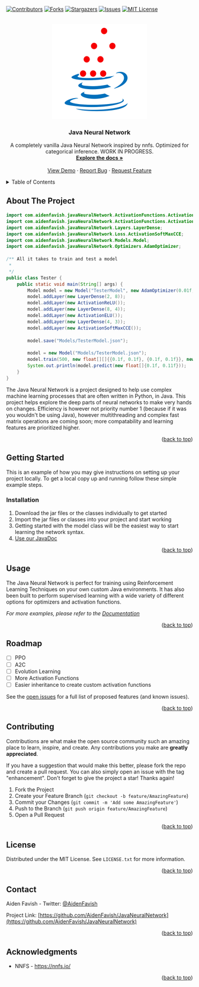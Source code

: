 <!-- Improved compatibility of back to top link: See: https://github.com/othneildrew/Best-README-Template/pull/73 -->
<a name="readme-top"></a>
<!--
*** Thanks for checking out the Best-README-Template. If you have a suggestion
*** that would make this better, please fork the repo and create a pull request
*** or simply open an issue with the tag "enhancement".
*** Don't forget to give the project a star!
*** Thanks again! Now go create something AMAZING! :D
-->



<!-- PROJECT SHIELDS -->
<!--
*** I'm using markdown "reference style" links for readability.
*** Reference links are enclosed in brackets [ ] instead of parentheses ( ).
*** See the bottom of this document for the declaration of the reference variables
*** for contributors-url, forks-url, etc. This is an optional, concise syntax you may use.
*** https://www.markdownguide.org/basic-syntax/#reference-style-links
-->
[![Contributors][contributors-shield]][contributors-url]
[![Forks][forks-shield]][forks-url]
[![Stargazers][stars-shield]][stars-url]
[![Issues][issues-shield]][issues-url]
[![MIT License][license-shield]][license-url]



<!-- PROJECT LOGO -->
<br />
<div align="center">
  <a href="https://github.com/AidenFavish/JavaNeuralNetwork">
    <img src="README_images/logo.png" alt="Logo" width="256" height="256">
  </a>

<h3 align="center">Java Neural Network</h3>

  <p align="center">
    A completely vanilla Java Neural Network inspired by nnfs. Optimized for categorical inference. WORK IN PROGRESS.
    <br />
    <a href="https://aidenfavish.github.io/JavaNeuralNetwork"><strong>Explore the docs »</strong></a>
    <br />
    <br />
    <a href="https://github.com/AidenFavish/JavaNeuralNetwork">View Demo</a>
    ·
    <a href="https://github.com/AidenFavish/JavaNeuralNetwork/issues">Report Bug</a>
    ·
    <a href="https://github.com/AidenFavish/JavaNeuralNetwork/issues">Request Feature</a>
  </p>
</div>



<!-- TABLE OF CONTENTS -->
<details>
  <summary>Table of Contents</summary>
  <ol>
    <li>
      <a href="#about-the-project">About The Project</a>
    </li>
    <li>
      <a href="#getting-started">Getting Started</a>
      <ul>
        <li><a href="#installation">Installation</a></li>
      </ul>
    </li>
    <li><a href="#usage">Usage</a></li>
    <li><a href="#roadmap">Roadmap</a></li>
    <li><a href="#contributing">Contributing</a></li>
    <li><a href="#license">License</a></li>
    <li><a href="#contact">Contact</a></li>
    <li><a href="#acknowledgments">Acknowledgments</a></li>
  </ol>
</details>



<!-- ABOUT THE PROJECT -->
## About The Project

```java
import com.aidenfavish.javaNeuralNetwork.ActivationFunctions.ActivationELU;
import com.aidenfavish.javaNeuralNetwork.ActivationFunctions.ActivationReLU;
import com.aidenfavish.javaNeuralNetwork.Layers.LayerDense;
import com.aidenfavish.javaNeuralNetwork.Loss.ActivationSoftMaxCCE;
import com.aidenfavish.javaNeuralNetwork.Models.Model;
import com.aidenfavish.javaNeuralNetwork.Optimizers.AdamOptimizer;

/** All it takes to train and test a model
 *
 */
public class Tester {
    public static void main(String[] args) {
        Model model = new Model("TesterModel", new AdamOptimizer(0.01f, (float) (5 * Math.pow(10, -5)), (float) (1 * Math.pow(10, -7)), 0.9f, 0.999f));
        model.addLayer(new LayerDense(2, 8));
        model.addLayer(new ActivationReLU());
        model.addLayer(new LayerDense(8, 4));
        model.addLayer(new ActivationELU());
        model.addLayer(new LayerDense(4, 3));
        model.addLayer(new ActivationSoftMaxCCE());

        model.save("Models/TesterModel.json");

        model = new Model("Models/TesterModel.json");
        model.train(500, new float[][]{{0.1f, 0.1f}, {0.1f, 0.1f}}, new int[]{1, 1});
        System.out.println(model.predict(new float[]{0.1f, 0.11f}));
    }
}
```

The Java Neural Network is a project designed to help use complex machine learning processes that are often written in Python, in Java. This project helps explore the deep parts of neural networks to make very hands on changes. Efficiency is however not priority number 1 (because if it was you wouldn't be using Java), however multithreading and complex fast matrix operations are coming soon; more compatability and learning features are prioritized higher. 

<p align="right">(<a href="#readme-top">back to top</a>)</p>




<!-- GETTING STARTED -->
## Getting Started

This is an example of how you may give instructions on setting up your project locally.
To get a local copy up and running follow these simple example steps.

### Installation

1. Download the jar files or the classes individually to get started
2. Import the jar files or classes into your project and start working
3. Getting started with the model class will be the easiest way to start learning the network syntax.
4. [Use our JavaDoc](https://aidenfavish.github.io/JavaNeuralNetwork)

<p align="right">(<a href="#readme-top">back to top</a>)</p>



<!-- USAGE EXAMPLES -->
## Usage

The Java Neural Network is perfect for training using Reinforcement Learning Techniques on your own custom Java environments. It has also been built to perform supervised learning with a wide variety of different options for optimizers and activation functions.

_For more examples, please refer to the [Documentation](https://aidenfavish.github.io/JavaNeuralNetwork)_

<p align="right">(<a href="#readme-top">back to top</a>)</p>



<!-- ROADMAP -->
## Roadmap

- [ ] PPO
- [ ] A2C
- [ ] Evolution Learning
- [ ] More Activation Functions
- [ ] Easier inheritance to create custom activation functions

See the [open issues](https://github.com/AidenFavish/JavaNeuralNetwork/issues) for a full list of proposed features (and known issues).

<p align="right">(<a href="#readme-top">back to top</a>)</p>



<!-- CONTRIBUTING -->
## Contributing

Contributions are what make the open source community such an amazing place to learn, inspire, and create. Any contributions you make are **greatly appreciated**.

If you have a suggestion that would make this better, please fork the repo and create a pull request. You can also simply open an issue with the tag "enhancement".
Don't forget to give the project a star! Thanks again!

1. Fork the Project
2. Create your Feature Branch (`git checkout -b feature/AmazingFeature`)
3. Commit your Changes (`git commit -m 'Add some AmazingFeature'`)
4. Push to the Branch (`git push origin feature/AmazingFeature`)
5. Open a Pull Request

<p align="right">(<a href="#readme-top">back to top</a>)</p>



<!-- LICENSE -->
## License

Distributed under the MIT License. See `LICENSE.txt` for more information.

<p align="right">(<a href="#readme-top">back to top</a>)</p>



<!-- CONTACT -->
## Contact

Aiden Favish - Twitter: [@AidenFavish](https://twitter.com/@AidenFavish)

Project Link: [https://github.com/AidenFavish/JavaNeuralNetwork](https://github.com/AidenFavish/JavaNeuralNetwork)

<p align="right">(<a href="#readme-top">back to top</a>)</p>



<!-- ACKNOWLEDGMENTS -->
## Acknowledgments

* []() NNFS - https://nnfs.io/

<p align="right">(<a href="#readme-top">back to top</a>)</p>



<!-- MARKDOWN LINKS & IMAGES -->
<!-- https://www.markdownguide.org/basic-syntax/#reference-style-links -->
[contributors-shield]: https://img.shields.io/github/contributors/AidenFavish/JavaNeuralNetwork.svg?style=for-the-badge
[contributors-url]: https://github.com/AidenFavish/JavaNeuralNetwork/graphs/contributors
[forks-shield]: https://img.shields.io/github/forks/AidenFavish/JavaNeuralNetwork.svg?style=for-the-badge
[forks-url]: https://github.com/AidenFavish/JavaNeuralNetwork/network/members
[stars-shield]: https://img.shields.io/github/stars/AidenFavish/JavaNeuralNetwork.svg?style=for-the-badge
[stars-url]: https://github.com/AidenFavish/JavaNeuralNetwork/stargazers
[issues-shield]: https://img.shields.io/github/issues/AidenFavish/JavaNeuralNetwork.svg?style=for-the-badge
[issues-url]: https://github.com/AidenFavish/JavaNeuralNetwork/issues
[license-shield]: https://img.shields.io/github/license/AidenFavish/JavaNeuralNetwork.svg?style=for-the-badge
[license-url]: https://github.com/AidenFavish/JavaNeuralNetwork/blob/master/LICENSE.txt
[product-screenshot]: images/screenshot.png
